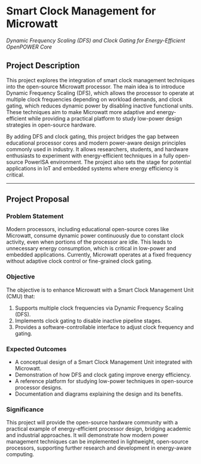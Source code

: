 # Smart Clock Management for Microwatt
*Dynamic Frequency Scaling (DFS) and Clock Gating for Energy-Efficient OpenPOWER Core*

## Project Description
This project explores the integration of smart clock management techniques into the open-source Microwatt processor. The main idea is to introduce Dynamic Frequency Scaling (DFS), which allows the processor to operate at multiple clock frequencies depending on workload demands, and clock gating, which reduces dynamic power by disabling inactive functional units. These techniques aim to make Microwatt more adaptive and energy-efficient while providing a practical platform to study low-power design strategies in open-source hardware.

By adding DFS and clock gating, this project bridges the gap between educational processor cores and modern power-aware design principles commonly used in industry. It allows researchers, students, and hardware enthusiasts to experiment with energy-efficient techniques in a fully open-source PowerISA environment. The project also sets the stage for potential applications in IoT and embedded systems where energy efficiency is critical.

---

## Project Proposal

### Problem Statement
Modern processors, including educational open-source cores like Microwatt, consume dynamic power continuously due to constant clock activity, even when portions of the processor are idle. This leads to unnecessary energy consumption, which is critical in low-power and embedded applications. Currently, Microwatt operates at a fixed frequency without adaptive clock control or fine-grained clock gating.

### Objective
The objective is to enhance Microwatt with a Smart Clock Management Unit (CMU) that:
1. Supports multiple clock frequencies via Dynamic Frequency Scaling (DFS).
2. Implements clock gating to disable inactive pipeline stages.
3. Provides a software-controllable interface to adjust clock frequency and gating.

### Expected Outcomes
- A conceptual design of a Smart Clock Management Unit integrated with Microwatt.
- Demonstration of how DFS and clock gating improve energy efficiency.
- A reference platform for studying low-power techniques in open-source processor designs.
- Documentation and diagrams explaining the design and its benefits.

### Significance
This project will provide the open-source hardware community with a practical example of energy-efficient processor design, bridging academic and industrial approaches. It will demonstrate how modern power management techniques can be implemented in lightweight, open-source processors, supporting further research and development in energy-aware computing.

